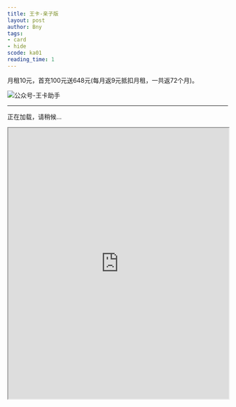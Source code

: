 ```yaml
---
title: 王卡-亲子版
layout: post
author: Bny
tags:
- card
- hide
scode: ka01
reading_time: 1
---
```


月租10元，首充100元送648元(每月返9元抵扣月租，一共返72个月)。

![公众号-王卡助手](https://s3.uuu.ovh/imgs/2024/12/21/969102e766dbc14e.png)

---

<div id="iframe-container">
  <!-- 加载提示 -->
  <p id="loading-message">正在加载，请稍候...</p>

  <!-- iframe -->
  <iframe src="https://172.lot-ml.com/h5orderEn/index?pudID=e83b50e06345f5c7&userid=6babd1bdd232e810" 
    width="100%"
    height="618px"
    onload="document.getElementById('loading-message').style.display = 'none'; onIframeLoad();"
    onerror="document.getElementById('loading-message').innerText='加载失败，请刷新页面。';">
  </iframe>
</div>